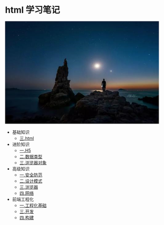# html 学习笔记

![](./src/.vuepress/public/home.png)

- 基础知识
  - [三.html](./base/vue2.x/1.index.html)
- 进阶知识
  - [一.H5](./senior/component/1.index.html)
  - [二.数据类型](./senior/typescript/1.index.html)
  - [三.浏览器对象](./senior/deploy/1.index.html)
- 高级知识
  - [一.安全防范](./source/vue-cli2.x/1.index.html)
  - [二.设计模式](./source/vue2.x/1.index.html)
  - [三.浏览器](./source/vue-router3.x/1.index.html)
  - [四.网络](./source/vuex3.x/1.index.html)
- 前端工程化
  - [一.工程化基础](./source/vue-cli3.x/1.index.html)
  - [三.开发](./source/vue-router4.x/1.index.html)
  - [四.构建](./source/vuex4.x/1.index.html)
